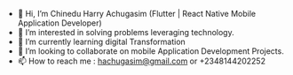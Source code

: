 - 👋 Hi, I’m Chinedu Harry Achugasim (Flutter | React Native Mobile Application Developer)
- 👀 I’m interested in solving problems leveraging technology.
- 🌱 I’m currently learning digital Transformation
- 💞️ I’m looking to collaborate on mobile Application Development Projects. 
- 📫 How to reach me : hachugasim@gmail.com or +2348144202252

<!---
Vixitonian/Vixitonian is a ✨ special ✨ repository because its `README.md` (this file) appears on your GitHub profile.
You can click the Preview link to take a look at your changes.
--->
